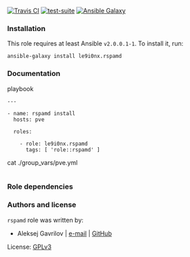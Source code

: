 [![Travis CI](http://img.shields.io/travis/le9i0nx/ansible-rspamd.svg?style=flat)](http://travis-ci.org/le9i0nx/ansible-rspamd) [![test-suite](http://img.shields.io/badge/test--suite-ansible--rspamd-blue.svg?style=flat)](https://github.com/le9i0nx/test-suite/tree/master/ansible-rspamd/) [![Ansible Galaxy](http://img.shields.io/badge/galaxy-le9i0nx.rspamd-660198.svg?style=flat)](https://galaxy.ansible.com/list#/roles/5258)


### Installation

This role requires at least Ansible `v2.0.0.1-1`. To install it, run:

    ansible-galaxy install le9i0nx.rspamd

### Documentation

playbook
```
---

- name: rspamd install
  hosts: pve

  roles:

    - role: le9i0nx.rspamd
      tags: [ 'role::rspamd' ]
```

cat ./group_vars/pve.yml
```

```

### Role dependencies

### Authors and license

`rspamd` role was written by:
- Aleksej Gavrilov | [e-mail](mailto:le9i0nx@gmail.com) | [GitHub](https://github.com/le9i0nx)

License: [GPLv3](https://github.com/le9i0nx/ansible-rspamd/blob/master/LICENSE)

